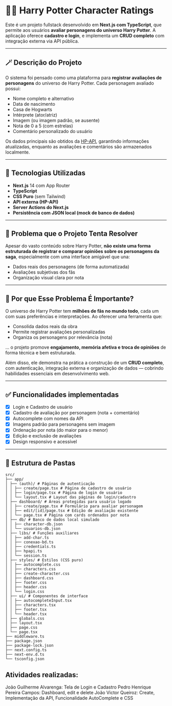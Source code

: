 # 🧙‍♂️ Harry Potter Character Ratings

Este é um projeto fullstack desenvolvido em **Next.js com TypeScript**, que permite aos usuários **avaliar personagens do universo Harry Potter**. A aplicação oferece **cadastro e login**, e implementa um **CRUD completo** com integração externa via API pública.

---

## 🪄 Descrição do Projeto

O sistema foi pensado como uma plataforma para **registrar avaliações de personagens** do universo de Harry Potter. Cada personagem avaliado possui:

- Nome completo e alternativo
- Data de nascimento
- Casa de Hogwarts
- Intérprete (ator/atriz)
- Imagem (ou imagem padrão, se ausente)
- Nota de 0 a 5 (com estrelas)
- Comentário personalizado do usuário

Os dados principais são obtidos da [HP-API](https://hp-api.onrender.com/api/characters), garantindo informações atualizadas, enquanto as avaliações e comentários são armazenados localmente.

---

## 🧩 Tecnologias Utilizadas

- **Next.js** 14 com App Router
- **TypeScript**
- **CSS Puro** (sem Tailwind)
- **API externa (HP-API)**
- **Server Actions do Next.js**
- **Persistência com JSON local (mock de banco de dados)**

---

## 📌 Problema que o Projeto Tenta Resolver

Apesar do vasto conteúdo sobre Harry Potter, **não existe uma forma estruturada de registrar e comparar opiniões sobre os personagens da saga**, especialmente com uma interface amigável que una:

- Dados reais dos personagens (de forma automatizada)
- Avaliações subjetivas dos fãs
- Organização visual clara por nota

---

## 🤔 Por que Esse Problema É Importante?

O universo de Harry Potter tem **milhões de fãs no mundo todo**, cada um com suas preferências e interpretações. Ao oferecer uma ferramenta que:

- Consolida dados reais da obra
- Permite registrar avaliações personalizadas
- Organiza os personagens por relevância (nota)

... o projeto promove **engajamento, memória afetiva e troca de opiniões** de forma técnica e bem estruturada.

Além disso, ele demonstra na prática a construção de um **CRUD completo**, com autenticação, integração externa e organização de dados — cobrindo habilidades essenciais em desenvolvimento web.

---

## ✅ Funcionalidades implementadas

- [x] Login e Cadastro de usuário
- [x] Cadastro de avaliação por personagem (nota + comentário)
- [x] Autocomplete com nomes da API
- [x] Imagens padrão para personagens sem imagem
- [x] Ordenação por nota (do maior para o menor)
- [x] Edição e exclusão de avaliações
- [x] Design responsivo e acessível

---

## 📁 Estrutura de Pastas

```
src/
├── app/
│ ├── (auth)/ # Páginas de autenticação
│ │ ├── create/page.tsx # Página de cadastro de usuário
│ │ ├── login/page.tsx # Página de login de usuário
│ │ └── layout.tsx # Layout das páginas de login/cadastro
│ ├── dashboard/ # Áreas protegidas para usuário logado
│ │ ├── create/page.tsx # Formulário para avaliar personagem
│ │ ├── edit/[id]/page.tsx # Edição de avaliação existente
│ │ └── page.tsx # Página com cards ordenados por nota
│ ├── db/ # Banco de dados local simulado
│ │ ├── character-db.json
│ │ └── usuarios-db.json
│ ├── libs/ # Funções auxiliares
│ │ ├── add-char.ts
│ │ ├── conexao-bd.ts
│ │ ├── credentials.ts
│ │ ├── hpapi.ts
│ │ └── session.ts
│ ├── styles/ # Estilos (CSS puro)
│ │ ├── autocomplete.css
│ │ ├── characters.css
│ │ ├── create-character.css
│ │ ├── dashboard.css
│ │ ├── footer.css
│ │ ├── header.css
│ │ └── login.css
│ ├── ui/ # Componentes de interface
│ │ ├── autocompleteInput.tsx
│ │ ├── characters.tsx
│ │ ├── footer.tsx
│ │ └── header.tsx
│ ├── globals.css
│ ├── layout.tsx
│ ├── page.css
│ └── page.tsx
├── middleware.ts
├── package.json
├── package-lock.json
├── next.config.ts
├── next-env.d.ts
└── tsconfig.json
```

## Atividades realizadas:
João Guilherme Alvarenga: Tela de Login e Cadastro
Pedro Henrique Pereira Campos: Dashboard, edit e delete
João Victor Queiroz: Create, Implementação da API, Funcionalidade AutoComplete e CSS
